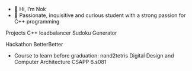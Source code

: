 - 👋 Hi, I’m Nok
- 👀 Passionate, inquisitive and curious student with a strong passion for C++ programming

Projects 
C++ loadbalancer
Sudoku Generator

Hackathon
BetterBetter

- Course to learn before graduation:
    nand2tetris
    Digital Design and Computer Architecture
    CSAPP
    6.s081

<!---
potatochick2020/potatochick2020 is a ✨ special ✨ repository because its `README.md` (this file) appears on your GitHub profile.
You can click the Preview link to take a look at your changes.
--->

